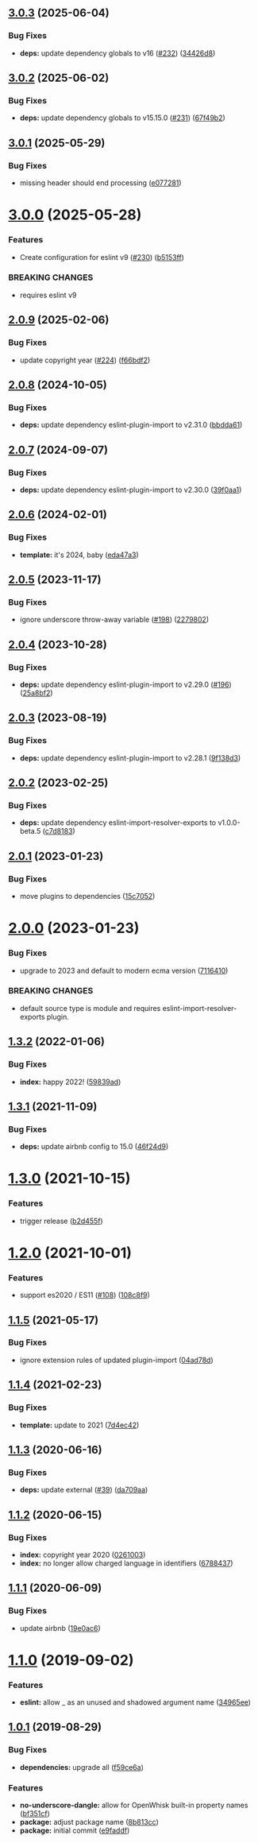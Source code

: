 ## [3.0.3](https://github.com/adobe/helix-eslint-config/compare/v3.0.2...v3.0.3) (2025-06-04)


### Bug Fixes

* **deps:** update dependency globals to v16 ([#232](https://github.com/adobe/helix-eslint-config/issues/232)) ([34426d8](https://github.com/adobe/helix-eslint-config/commit/34426d8abccc85d46a1dc4fafd28b11138c323cb))

## [3.0.2](https://github.com/adobe/helix-eslint-config/compare/v3.0.1...v3.0.2) (2025-06-02)


### Bug Fixes

* **deps:** update dependency globals to v15.15.0 ([#231](https://github.com/adobe/helix-eslint-config/issues/231)) ([67f49b2](https://github.com/adobe/helix-eslint-config/commit/67f49b2ade999a26f8738c2237b8c872a8d9d451))

## [3.0.1](https://github.com/adobe/helix-eslint-config/compare/v3.0.0...v3.0.1) (2025-05-29)


### Bug Fixes

* missing header should end processing ([e077281](https://github.com/adobe/helix-eslint-config/commit/e077281f10900f51a5987b878366e0e8ed0a251e))

# [3.0.0](https://github.com/adobe/helix-eslint-config/compare/v2.0.9...v3.0.0) (2025-05-28)


### Features

* Create configuration for eslint v9 ([#230](https://github.com/adobe/helix-eslint-config/issues/230)) ([b5153ff](https://github.com/adobe/helix-eslint-config/commit/b5153ffe40024bba9d47fb1f5f433651c718e9b0))


### BREAKING CHANGES

* requires eslint v9

## [2.0.9](https://github.com/adobe/helix-eslint-config/compare/v2.0.8...v2.0.9) (2025-02-06)


### Bug Fixes

* update copyright year ([#224](https://github.com/adobe/helix-eslint-config/issues/224)) ([f66bdf2](https://github.com/adobe/helix-eslint-config/commit/f66bdf20b1bd78f9d4e878e1b8824e727955b86b))

## [2.0.8](https://github.com/adobe/helix-eslint-config/compare/v2.0.7...v2.0.8) (2024-10-05)


### Bug Fixes

* **deps:** update dependency eslint-plugin-import to v2.31.0 ([bbdda61](https://github.com/adobe/helix-eslint-config/commit/bbdda61baf718e17413588cf73f2aea194a2360d))

## [2.0.7](https://github.com/adobe/helix-eslint-config/compare/v2.0.6...v2.0.7) (2024-09-07)


### Bug Fixes

* **deps:** update dependency eslint-plugin-import to v2.30.0 ([39f0aa1](https://github.com/adobe/helix-eslint-config/commit/39f0aa1dcb38d0c568056988674e1a0b46eabf1c))

## [2.0.6](https://github.com/adobe/helix-eslint-config/compare/v2.0.5...v2.0.6) (2024-02-01)


### Bug Fixes

* **template:** it's 2024, baby ([eda47a3](https://github.com/adobe/helix-eslint-config/commit/eda47a326e1d897de1c896753b8441fd8f452055))

## [2.0.5](https://github.com/adobe/helix-eslint-config/compare/v2.0.4...v2.0.5) (2023-11-17)


### Bug Fixes

* ignore underscore throw-away variable ([#198](https://github.com/adobe/helix-eslint-config/issues/198)) ([2279802](https://github.com/adobe/helix-eslint-config/commit/2279802ed7f305352e682bcad892f4634a8f371b))

## [2.0.4](https://github.com/adobe/helix-eslint-config/compare/v2.0.3...v2.0.4) (2023-10-28)


### Bug Fixes

* **deps:** update dependency eslint-plugin-import to v2.29.0 ([#196](https://github.com/adobe/helix-eslint-config/issues/196)) ([25a8bf2](https://github.com/adobe/helix-eslint-config/commit/25a8bf2688c9da15a5bcba7cff1e5b4e01dbffdc))

## [2.0.3](https://github.com/adobe/helix-eslint-config/compare/v2.0.2...v2.0.3) (2023-08-19)


### Bug Fixes

* **deps:** update dependency eslint-plugin-import to v2.28.1 ([9f138d3](https://github.com/adobe/helix-eslint-config/commit/9f138d3efe99d0eccad732f37382879d1186f0a4))

## [2.0.2](https://github.com/adobe/helix-eslint-config/compare/v2.0.1...v2.0.2) (2023-02-25)


### Bug Fixes

* **deps:** update dependency eslint-import-resolver-exports to v1.0.0-beta.5 ([c7d8183](https://github.com/adobe/helix-eslint-config/commit/c7d8183c0ba143475bbd2a6303ebdcfa58b60ba0))

## [2.0.1](https://github.com/adobe/helix-eslint-config/compare/v2.0.0...v2.0.1) (2023-01-23)


### Bug Fixes

* move plugins to dependencies ([15c7052](https://github.com/adobe/helix-eslint-config/commit/15c7052fdf26a905c784cde06dc3e3aae9425ea3))

# [2.0.0](https://github.com/adobe/helix-eslint-config/compare/v1.3.2...v2.0.0) (2023-01-23)


### Bug Fixes

* upgrade to 2023 and default to modern ecma version ([7116410](https://github.com/adobe/helix-eslint-config/commit/71164103605a9b50033b3c40e8c47b9401ea01f6))


### BREAKING CHANGES

* default source type is module and requires eslint-import-resolver-exports plugin.

## [1.3.2](https://github.com/adobe/helix-eslint-config/compare/v1.3.1...v1.3.2) (2022-01-06)


### Bug Fixes

* **index:** happy 2022! ([59839ad](https://github.com/adobe/helix-eslint-config/commit/59839ad6479a01a00da4ec9af8fd9b14d8286e5f))

## [1.3.1](https://github.com/adobe/helix-eslint-config/compare/v1.3.0...v1.3.1) (2021-11-09)


### Bug Fixes

* **deps:** update airbnb config to 15.0 ([46f24d9](https://github.com/adobe/helix-eslint-config/commit/46f24d9fb150b2cf95945b533040a4ea0f205259))

# [1.3.0](https://github.com/adobe/helix-eslint-config/compare/v1.2.0...v1.3.0) (2021-10-15)


### Features

* trigger release ([b2d455f](https://github.com/adobe/helix-eslint-config/commit/b2d455f58ad05cb7d06168ccff055ad29dcaa873))

# [1.2.0](https://github.com/adobe/helix-eslint-config/compare/v1.1.5...v1.2.0) (2021-10-01)


### Features

* support es2020 / ES11 ([#108](https://github.com/adobe/helix-eslint-config/issues/108)) ([108c8f9](https://github.com/adobe/helix-eslint-config/commit/108c8f951a248cd2411c529c1f38f132601d1eae))

## [1.1.5](https://github.com/adobe/helix-eslint-config/compare/v1.1.4...v1.1.5) (2021-05-17)


### Bug Fixes

* ignore extension rules of updated plugin-import ([04ad78d](https://github.com/adobe/helix-eslint-config/commit/04ad78daae0586a0afd964cf0aec01bdbf999d05))

## [1.1.4](https://github.com/adobe/helix-eslint-config/compare/v1.1.3...v1.1.4) (2021-02-23)


### Bug Fixes

* **template:** update to 2021 ([7d4ec42](https://github.com/adobe/helix-eslint-config/commit/7d4ec42d6dcd391403623d1d4c6dab9dc3920634))

## [1.1.3](https://github.com/adobe/helix-eslint-config/compare/v1.1.2...v1.1.3) (2020-06-16)


### Bug Fixes

* **deps:** update external ([#39](https://github.com/adobe/helix-eslint-config/issues/39)) ([da709aa](https://github.com/adobe/helix-eslint-config/commit/da709aa6a2c02e000f89cc7b12e4b822710dbd19))

## [1.1.2](https://github.com/adobe/helix-eslint-config/compare/v1.1.1...v1.1.2) (2020-06-15)


### Bug Fixes

* **index:** copyright year 2020 ([0261003](https://github.com/adobe/helix-eslint-config/commit/0261003b2ceea02e0269c4d4bd1e7f332435b716))
* **index:** no longer allow charged language in identifiers ([6788437](https://github.com/adobe/helix-eslint-config/commit/6788437f73beefb0e7fdcd03096738fc8f3b0699))

## [1.1.1](https://github.com/adobe/helix-eslint-config/compare/v1.1.0...v1.1.1) (2020-06-09)


### Bug Fixes

* update airbnb ([19e0ac6](https://github.com/adobe/helix-eslint-config/commit/19e0ac68ec806611fcaeb970bd776af266c26020))

# [1.1.0](https://github.com/adobe/helix-eslint-config/compare/v1.0.1...v1.1.0) (2019-09-02)


### Features

* **eslint:** allow _ as an unused and shadowed argument name ([34965ee](https://github.com/adobe/helix-eslint-config/commit/34965ee))

## [1.0.1](https://github.com/adobe/helix-eslint-config/compare/v1.0.0...v1.0.1) (2019-08-29)

### Bug Fixes

* **dependencies:** upgrade all ([f59ce6a](https://github.com/adobe/helix-eslint-config/commit/f59ce6a))


### Features

* **no-underscore-dangle:** allow for OpenWhisk built-in property names ([bf351cf](https://github.com/adobe/helix-eslint-config/commit/bf351cf))
* **package:** adjust package name ([8b813cc](https://github.com/adobe/helix-eslint-config/commit/8b813cc))
* **package:** initial commit ([e9faddf](https://github.com/adobe/helix-eslint-config/commit/e9faddf))

